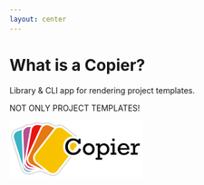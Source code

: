 ```yaml
---
layout: center
---
```

# What is a Copier?

<v-clicks>

Library & CLI app for rendering project templates. 

NOT ONLY PROJECT TEMPLATES!

<img style="height: 100px;" src="./assets/copier-logotype.png" />  

</v-clicks>
